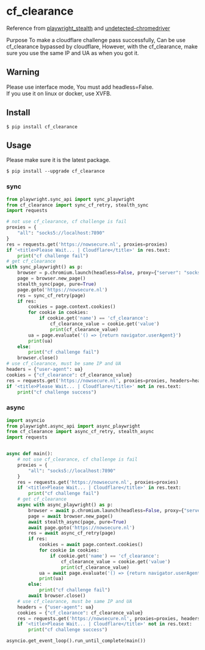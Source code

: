 # cf_clearance
Reference from [playwright_stealth](https://github.com/AtuboDad/playwright_stealth) and [undetected-chromedriver](https://github.com/ultrafunkamsterdam/undetected-chromedriver)

Purpose To make a cloudflare challenge pass successfully, Can be use cf_clearance bypassed by cloudflare, However, with the cf_clearance, make sure you use the same IP and UA as when you got it.

## Warning
Please use interface mode, You must add headless=False.  
If you use it on linux or docker, use XVFB.

## Install

```
$ pip install cf_clearance
```

## Usage
Please make sure it is the latest package.
```
$ pip install --upgrade cf_clearance
```
### sync
```python
from playwright.sync_api import sync_playwright
from cf_clearance import sync_cf_retry, stealth_sync
import requests

# not use cf_clearance, cf challenge is fail
proxies = {
    "all": "socks5://localhost:7890"
}
res = requests.get('https://nowsecure.nl', proxies=proxies)
if '<title>Please Wait... | Cloudflare</title>' in res.text:
    print("cf challenge fail")
# get cf_clearance
with sync_playwright() as p:
    browser = p.chromium.launch(headless=False, proxy={"server": "socks5://localhost:7890"})
    page = browser.new_page()
    stealth_sync(page, pure=True)
    page.goto('https://nowsecure.nl')
    res = sync_cf_retry(page)
    if res:
        cookies = page.context.cookies()
        for cookie in cookies:
            if cookie.get('name') == 'cf_clearance':
                cf_clearance_value = cookie.get('value')
                print(cf_clearance_value)
        ua = page.evaluate('() => {return navigator.userAgent}')
        print(ua)
    else:
        print("cf challenge fail")
    browser.close()
# use cf_clearance, must be same IP and UA
headers = {"user-agent": ua}
cookies = {"cf_clearance": cf_clearance_value}
res = requests.get('https://nowsecure.nl', proxies=proxies, headers=headers, cookies=cookies)
if '<title>Please Wait... | Cloudflare</title>' not in res.text:
    print("cf challenge success")
```
### async
```python
import asyncio
from playwright.async_api import async_playwright
from cf_clearance import async_cf_retry, stealth_async
import requests


async def main():
    # not use cf_clearance, cf challenge is fail
    proxies = {
        "all": "socks5://localhost:7890"
    }
    res = requests.get('https://nowsecure.nl', proxies=proxies)
    if '<title>Please Wait... | Cloudflare</title>' in res.text:
        print("cf challenge fail")
    # get cf_clearance
    async with async_playwright() as p:
        browser = await p.chromium.launch(headless=False, proxy={"server": "socks5://localhost:7890"})
        page = await browser.new_page()
        await stealth_async(page, pure=True)
        await page.goto('https://nowsecure.nl')
        res = await async_cf_retry(page)
        if res:
            cookies = await page.context.cookies()
            for cookie in cookies:
                if cookie.get('name') == 'cf_clearance':
                    cf_clearance_value = cookie.get('value')
                    print(cf_clearance_value)
            ua = await page.evaluate('() => {return navigator.userAgent}')
            print(ua)
        else:
            print("cf challenge fail")
        await browser.close()
    # use cf_clearance, must be same IP and UA
    headers = {"user-agent": ua}
    cookies = {"cf_clearance": cf_clearance_value}
    res = requests.get('https://nowsecure.nl', proxies=proxies, headers=headers, cookies=cookies)
    if '<title>Please Wait... | Cloudflare</title>' not in res.text:
        print("cf challenge success")

asyncio.get_event_loop().run_until_complete(main())
```